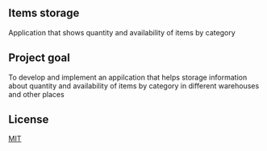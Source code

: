 ## Items storage
Application that shows quantity and availability of items by category

## Project goal
To develop and implement an appilcation that helps storage information about quantity and availability of items by category in different warehouses and other places

## License

[MIT](https://choosealicense.com/licenses/mit/)
